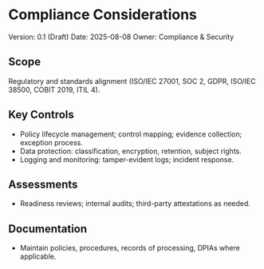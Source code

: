 # Compliance Considerations

Version: 0.1 (Draft)
Date: 2025-08-08
Owner: Compliance & Security

## Scope
Regulatory and standards alignment (ISO/IEC 27001, SOC 2, GDPR, ISO/IEC 38500, COBIT 2019, ITIL 4).

## Key Controls
- Policy lifecycle management; control mapping; evidence collection; exception process.
- Data protection: classification, encryption, retention, subject rights.
- Logging and monitoring: tamper-evident logs; incident response.

## Assessments
- Readiness reviews; internal audits; third-party attestations as needed.

## Documentation
- Maintain policies, procedures, records of processing, DPIAs where applicable.
